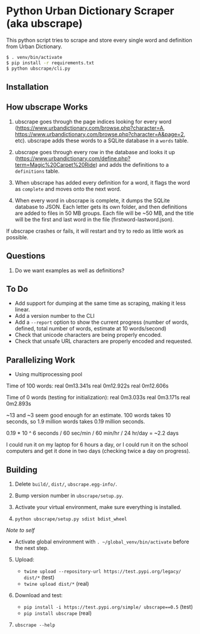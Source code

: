 # Python Urban Dictionary Scraper (aka ubscrape)

This python script tries to scrape and store every single word and definition from Urban Dictionary.

```bash
$ . venv/bin/activate
$ pip install -r requirements.txt
$ python ubscrape/cli.py
```

## Installation

## How ubscrape Works

1. ubscrape goes through the page indices looking for every word (https://www.urbandictionary.com/browse.php?character=A, https://www.urbandictionary.com/browse.php?character=A&page=2, etc). ubscrape adds these words to a SQLite database in a `words` table.

2. ubscrape goes through every row in the database and looks it up (https://www.urbandictionary.com/define.php?term=Magic%20Carpet%20Ride) and adds the definitions to a `definitions` table.

3. When ubscrape has added every definition for a word, it flags the word as `complete` and moves onto the next word.

4. When every word in ubscrape is complete, it dumps the SQLite database to JSON. Each letter gets its own folder, and then definitions are added to files in 50 MB groups. Each file will be ~50 MB, and the title will be the first and last word in the file (firstword-lastword.json).

If ubscrape crashes or fails, it will restart and try to redo as little work as possible.

## Questions

1. Do we want examples as well as definitions?

## To Do

- Add support for dumping at the same time as scraping, making it less linear.
- Add a version number to the CLI
- Add a `--report` option to show the current progress (number of words, defined, total number of words, estimate at 10 words/second)
- Check that unicode characters are being properly encoded.
- Check that unsafe URL characters are properly encoded and requested.

## Parallelizing Work

- Using multiprocessing pool

Time of 100 words:
real 0m13.341s
real 0m12.922s
real 0m12.606s

Time of 0 words (testing for initialization):
real 0m3.033s
real 0m3.171s
real 0m2.893s

~13 and ~3 seem good enough for an estimate. 100 words takes 10 seconds, so 1.9 million words takes 0.19 million seconds.

0.19 \* 10 ^ 6 seconds / 60 sec/min / 60 min/hr / 24 hr/day = ~2.2 days

I could run it on my laptop for 6 hours a day, or I could run it on the school computers and get it done in two days (checking twice a day on progress).

## Building

1. Delete `build/`, `dist/`, `ubscrape.egg-info/`.

2. Bump version number in `ubscrape/setup.py`.

3. Activate your virtual environment, make sure everything is installed.

4. `python ubscrape/setup.py sdist bdist_wheel`

_Note to self_

- Activate global environment with `. ~/global_venv/bin/activate` before the next step.

5. Upload:

   - `twine upload --repository-url https://test.pypi.org/legacy/ dist/*` (test)
   - `twine upload dist/*` (real)

6. Download and test:

   - `pip install -i https://test.pypi.org/simple/ ubscrape==0.5` (test)
   - `pip install ubscrape` (real)

7. `ubscrape --help`
